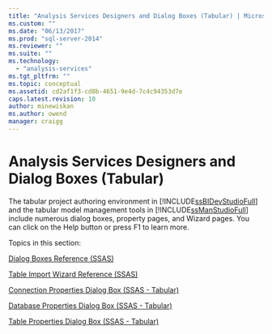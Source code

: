 ```yaml
---
title: "Analysis Services Designers and Dialog Boxes (Tabular) | Microsoft Docs"
ms.custom: ""
ms.date: "06/13/2017"
ms.prod: "sql-server-2014"
ms.reviewer: ""
ms.suite: ""
ms.technology: 
  - "analysis-services"
ms.tgt_pltfrm: ""
ms.topic: conceptual
ms.assetid: cd2af1f3-cd8b-4651-9e4d-7c4c94353d7e
caps.latest.revision: 10
author: minewiskan
ms.author: owend
manager: craigg
---
```

# Analysis Services Designers and Dialog Boxes (Tabular)
  The tabular project authoring environment in [!INCLUDE[ssBIDevStudioFull](../includes/ssbidevstudiofull-md.md)] and the tabular model management tools in [!INCLUDE[ssManStudioFull](../includes/ssmanstudiofull-md.md)] include numerous dialog boxes, property pages, and Wizard pages. You can click on the Help button or press F1 to learn more.  
  
 Topics in this section:  
  
 [Dialog Boxes Reference &#40;SSAS&#41;](dialog-boxes-reference-ssas.md)  
  
 [Table Import Wizard Reference &#40;SSAS&#41;](table-import-wizard-reference-ssas.md)  
  
 [Connection Properties Dialog Box &#40;SSAS - Tabular&#41;](connection-properties-dialog-box-ssas-tabular.md)  
  
 [Database Properties Dialog Box &#40;SSAS - Tabular&#41;](database-properties-dialog-box-ssas-tabular.md)  
  
 [Table Properties Dialog Box &#40;SSAS - Tabular&#41;](table-properties-dialog-box-ssas-tabular.md)  
  
  
